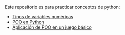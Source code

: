 Este repositorio es para practicar conceptos de python:
- [Tipos de variables numéricas](numbers.py)
- [POO en Python](POO.py)
- [Aplicación de POO en un juego básico](Games/guess_number.py)
